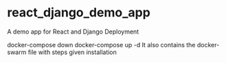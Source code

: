 # react_django_demo_app
A demo app for React and Django Deployment

docker-compose down
docker-compose up -d
It also contains the docker-swarm file with steps given installation
